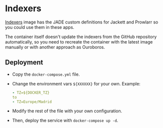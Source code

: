 # Indexers

[Indexers](https://github.com/jade-team/indexers) image has the JADE custom definitions for Jackett and Prowlarr so you could use them in these apps.

The container itself doesn't update the indexers from the GitHub repository automatically, so you need to recreate the container with the latest image manually or with another approach as Ouroboros.

## Deployment

- Copy the `docker-compose.yml` file.

- Change the environment vars `${XXXXXX}` for your own. Example:

  ```yaml
  - TZ=${DOCKER_TZ}
  to
  - TZ=Europe/Madrid
  ```

- Modify the rest of the file with your own configuration.

- Then, deploy the service with `docker-compose up -d`.
